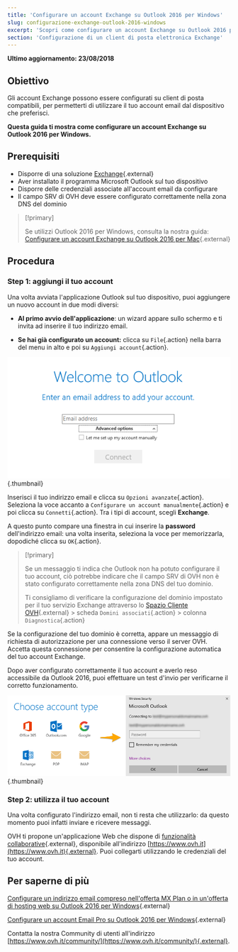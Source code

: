 ```yaml
---
title: 'Configurare un account Exchange su Outlook 2016 per Windows'
slug: configurazione-exchange-outlook-2016-windows
excerpt: 'Scopri come configurare un account Exchange su Outlook 2016 per Windows'
section: 'Configurazione di un client di posta elettronica Exchange'
---
```


**Ultimo aggiornamento: 23/08/2018**

## Obiettivo

Gli account Exchange possono essere configurati su client di posta compatibili, per permetterti di utilizzare il tuo account email dal dispositivo che preferisci. 

**Questa guida ti mostra come configurare un account Exchange su Outlook 2016 per Windows.**

## Prerequisiti

- Disporre di una soluzione [Exchange](https://www.ovh.it/emails/){.external}
- Aver installato il programma Microsoft Outlook sul tuo dispositivo
- Disporre delle credenziali associate all'account email da configurare 
- Il campo SRV di OVH deve essere configurato correttamente nella zona DNS del dominio

> [!primary]
>
> Se utilizzi Outlook 2016 per Windows, consulta la nostra guida: [Configurare un account Exchange su Outlook 2016 per Mac](https://docs.ovh.com/it/microsoft-collaborative-solutions/configurazione-exchange-outlook-2016-mac){.external}
>

## Procedura

### Step 1: aggiungi il tuo account

Una volta avviata l'applicazione Outlook sul tuo dispositivo, puoi aggiungere un nuovo account in due modi diversi:

- **Al primo avvio dell'applicazione**: un wizard appare sullo schermo e ti invita ad inserire il tuo indirizzo email.

- **Se hai già configurato un account:** clicca su `File`{.action} nella barra del menu in alto e poi su `Aggiungi account`{.action}.

![exchange](images/configuration-outlook-2016-windows-step1.png){.thumbnail}

Inserisci il tuo indirizzo email e clicca su `Opzioni avanzate`{.action}. Seleziona la voce accanto a `Configurare un account manualmente`{.action} e poi clicca su `Connetti`{.action}. Tra i tipi di account, scegli **Exchange**.

A questo punto compare una finestra in cui inserire la **password** dell'indirizzo email: una volta inserita, seleziona la voce per memorizzarla, dopodiché clicca su `OK`{.action}.

> [!primary]
>
> Se un messaggio ti indica che Outlook non ha potuto configurare il tuo account, ciò potrebbe indicare che il campo SRV di OVH non è stato configurato correttamente nella zona DNS del tuo dominio. 
>
> Ti consigliamo di verificare la configurazione del dominio impostato per il tuo servizio Exchange attraverso lo [Spazio Cliente OVH](https://www.ovh.com/auth/?action=gotomanager){.external} > scheda `Domini associati`{.action} > colonna `Diagnostica`{.action}
>

Se la configurazione del tuo dominio è corretta, appare un messaggio di richiesta di autorizzazione per una connessione verso il server OVH. Accetta questa connessione per consentire la configurazione automatica del tuo account Exchange. 

Dopo aver configurato correttamente il tuo account e averlo reso accessibile da Outlook 2016, puoi effettuare un test d'invio per verificarne il corretto funzionamento. 

![exchange](images/configuration-outlook-2016-windows-exchange-step2.png){.thumbnail}

### Step 2: utilizza il tuo account

Una volta configurato l'indirizzo email, non ti resta che utilizzarlo: da questo momento puoi infatti inviare e ricevere messaggi.

OVH ti propone un'applicazione Web che dispone di [funzionalità collaborative](https://www.ovh.it/emails/){.external}, disponibile all'indirizzo [https://www.ovh.it](https://www.ovh.it){.external}. Puoi collegarti utilizzando le credenziali del tuo account.

## Per saperne di più

[Configurare un indirizzo email compreso nell'offerta MX Plan o in un'offerta di hosting web su Outlook 2016 per Windows](https://docs.ovh.com/it/emails/configurazione-outlook-2016/){.external}

[Configurare un account Email Pro su Outlook 2016 per Windows](https://docs.ovh.com/it/emails-pro/configurazione-outlook-2016/){.external}

Contatta la nostra Community di utenti all'indirizzo [https://www.ovh.it/community/](https://www.ovh.it/community/){.external}.